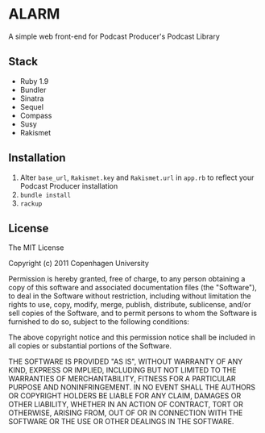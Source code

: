 # ALARM

A simple web front-end for Podcast Producer's Podcast Library

## Stack
* Ruby 1.9
* Bundler
* Sinatra
* Sequel
* Compass
* Susy
* Rakismet

## Installation

1. Alter `base_url`, `Rakismet.key` and `Rakismet.url` in `app.rb` to reflect your Podcast Producer installation
2. `bundle install`
3. `rackup`

## License

The MIT License

Copyright (c) 2011 Copenhagen University

Permission is hereby granted, free of charge, to any person obtaining a copy
of this software and associated documentation files (the "Software"), to deal
in the Software without restriction, including without limitation the rights
to use, copy, modify, merge, publish, distribute, sublicense, and/or sell
copies of the Software, and to permit persons to whom the Software is
furnished to do so, subject to the following conditions:

The above copyright notice and this permission notice shall be included in
all copies or substantial portions of the Software.

THE SOFTWARE IS PROVIDED "AS IS", WITHOUT WARRANTY OF ANY KIND, EXPRESS OR
IMPLIED, INCLUDING BUT NOT LIMITED TO THE WARRANTIES OF MERCHANTABILITY,
FITNESS FOR A PARTICULAR PURPOSE AND NONINFRINGEMENT. IN NO EVENT SHALL THE
AUTHORS OR COPYRIGHT HOLDERS BE LIABLE FOR ANY CLAIM, DAMAGES OR OTHER
LIABILITY, WHETHER IN AN ACTION OF CONTRACT, TORT OR OTHERWISE, ARISING FROM,
OUT OF OR IN CONNECTION WITH THE SOFTWARE OR THE USE OR OTHER DEALINGS IN
THE SOFTWARE.
